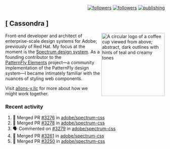 <p align="right"><a rel="me" href="https://front-end.social/@castastrophe">
    <img alt="followers" title="Follow me on Mastodon" src="https://img.shields.io/mastodon/follow/109297102751309835?domain=https%3A%2F%2Ffront-end.social&label=Follow&logo=mastodon&logoColor=white&style=for-the-badge&labelColor=008080&color=006969"/></a>
  <a href="https://codepen.io/castastrophe/">
    <img alt="followers" title="Follow me on CodePen" src="https://img.shields.io/badge/23-1?color=640464&labelColor=7c007c&style=for-the-badge&logo=codepen&label=Follow"/></a>
<a href="https://castastrophe.medium.com/">
    <img alt="publishing" title="View articles on Medium" src="https://img.shields.io/badge/107-1?color=666&labelColor=444&label=subscribe&logo=medium&logoColor=white&style=for-the-badge"/></a>
</p>

## [&nbsp;Cassondra&nbsp;]

<img align="right" src="https://github-production-user-asset-6210df.s3.amazonaws.com/1840295/253016758-ba468774-1cd3-42c2-8f43-947b5eeb5edf.png" height="200" alt="A circular logo of a coffee cup viewed from above; abstract, dark outlines with hints of teal and creamy tones">

Front-end developer and architect of enterprise-scale design systems for Adobe; previously of Red Hat. My focus at the moment is the [Spectrum design system](https://github.com/adobe/spectrum-css). As a founding contributor to the [PatternFly&nbsp;Elements](https://github.com/patternfly/patternfly-elements) project&mdash;a community implementation of the PatternFly design system&mdash;I became intimately familiar with the nuances of styling web components.

Visit [allons-y.llc](http://allons-y.llc/) for more about how we might work together.

### Recent activity

<!--START_SECTION:activity-->
1. 🎉 Merged PR [#3276](https://github.com/adobe/spectrum-css/pull/3276) in [adobe/spectrum-css](https://github.com/adobe/spectrum-css)
2. 🎉 Merged PR [#3278](https://github.com/adobe/spectrum-css/pull/3278) in [adobe/spectrum-css](https://github.com/adobe/spectrum-css)
3. 🗣 Commented on [#3279](https://github.com/adobe/spectrum-css/pull/3279#issuecomment-2426779898) in [adobe/spectrum-css](https://github.com/adobe/spectrum-css)
4. 🎉 Merged PR [#3261](https://github.com/adobe/spectrum-css/pull/3261) in [adobe/spectrum-css](https://github.com/adobe/spectrum-css)
5. 🎉 Merged PR [#3250](https://github.com/adobe/spectrum-css/pull/3250) in [adobe/spectrum-css](https://github.com/adobe/spectrum-css)
<!--END_SECTION:activity-->

